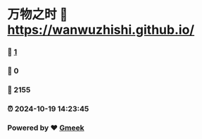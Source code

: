 # 万物之时 :link: https://wanwuzhishi.github.io/ 
### :page_facing_up: [1](https://wanwuzhishi.github.io//tag.html) 
### :speech_balloon: 0 
### :hibiscus: 2155 
### :alarm_clock: 2024-10-19 14:23:45 
### Powered by :heart: [Gmeek](https://github.com/Meekdai/Gmeek)
